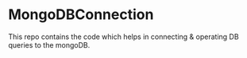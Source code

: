# MongoDBConnection
This repo contains the code which helps in connecting &amp; operating DB queries to the mongoDB.
